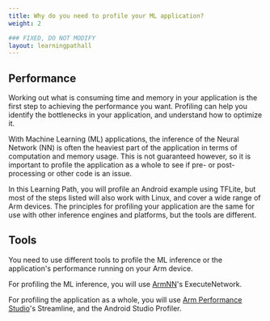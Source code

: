 ```yaml
---
title: Why do you need to profile your ML application?
weight: 2

### FIXED, DO NOT MODIFY
layout: learningpathall
---
```


## Performance
Working out what is consuming time and memory in your application is the first step to achieving the performance you want. Profiling can help you identify the bottlenecks in your application, and understand how to optimize it.

With Machine Learning (ML) applications, the inference of the Neural Network (NN) is often the heaviest part of the application in terms of computation and memory usage. This is not guaranteed however, so it is important to profile the application as a whole to see if pre- or post-processing or other code is an issue.

In this Learning Path, you will profile an Android example using TFLite, but most of the steps listed will also work with Linux, and cover a wide range of Arm devices. The principles for profiling your application are the same for use with other inference engines and platforms, but the tools are different.

## Tools

You need to use different tools to profile the ML inference or the application's performance running on your Arm device.

For profiling the ML inference, you will use [ArmNN](https://github.com/ARM-software/armnn/releases)'s ExecuteNetwork.

For profiling the application as a whole, you will use [Arm Performance Studio](https://developer.arm.com/Tools%20and%20Software/Arm%20Performance%20Studio)'s Streamline, and the Android Studio Profiler.

